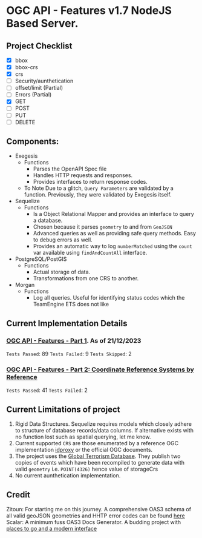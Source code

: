 # OGC API - Features v1.7 NodeJS Based Server.
## Project Checklist
  - [x] bbox 
  - [x] bbox-crs
  - [x] crs
  - [ ] Security/aunthetication
  - [ ] offset/limit (Partial)
  - [ ] Errors (Partial)
  - [x] GET
  - [ ] POST
  - [ ] PUT
  - [ ] DELETE
## Components:
  - Exegesis
      - Functions
        - Parses the OpenAPI Spec file
        - Handles HTTP requests and responses.
        - Provides interfaces to return response codes.
      - To Note
          Due to a glitch,  `Query Parameters` are validated by a function. Previously, they were validated by Exegesis itself.
  - Sequelize
      - Functions
          - Is a Object Relational Mapper and provides an interface to query a database.
          - Chosen because it parses  `geometry` to and from `GeoJSON`
          - Advanced queries as well as providing safe query methods. Easy to debug errors as well.
          - Provides an automatic way to log `numberMatched` using the `count` var available using `findAndCountAll` interface.
  - PostgreSQL/PostGIS
      - Functions
          - Actual storage of data.
          - Transformations from one CRS to another.
  - Morgan
      - Functions
          - Log all queries. Useful for identifying status codes which the TeamEngine ETS does not like
        
## Current Implementation Details
### [OGC API - Features - Part 1](https://docs.ogc.org/DRAFTS/17-069r5.html). As of 21/12/2023
  `Tests Passed`: 89
  `Tests Failed`: 9
  `Tests Skipped`: 2
### [OGC API - Features - Part 2: Coordinate Reference Systems by Reference](https://docs.ogc.org/is/17-069r4/17-069r4.html)
  `Tests Passed`: 41
  `Tests Failed`: 2
## Current Limitations of project
  1. Rigid Data Structures. Sequelize requires models which closely adhere to structure of database records/data columns. If alternative exists with no function lost such as spatial querying, let me know.
  2. Current supported `CRS` are those enumerated by a reference OGC implementation [idproxy](https://demo.ldproxy.net/) or the official OGC documents.
  3. The project uses the [Global Terrorism Database](https://www.start.umd.edu/gtd/). They publish two copies of events which have been recompiled to generate data with valid `geometry` i.e. `POINT(4326)` hence value of storageCrs
  4. No current aunthetication implementation.

## Credit
Zitoun: For starting me on this journey. A comprehensive OAS3 schema of all valid geoJSON geometries and HHTP error codes can be found [here](https://gist.github.com/zit0un/3ac0575eb0f3aabdc645c3faad47ab4a)
Scalar: A minimum fuss OAS3 Docs Generator. A budding project with [places to go and a modern interface](https://github.com/scalar/scalar)
